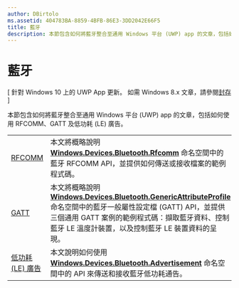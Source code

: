 ```yaml
---
author: DBirtolo
ms.assetid: 404783BA-8859-4BFB-86E3-3DD2042E66F5
title: 藍牙
description: 本節包含如何將藍牙整合至通用 Windows 平台 (UWP) app 的文章，包括如何使用 RFCOMM、GATT 及低功耗 (LE) 廣告。
---
```

# 藍牙

\[ 針對 Windows 10 上的 UWP App 更新。 如需 Windows 8.x 文章，請參閱[封存](http://go.microsoft.com/fwlink/p/?linkid=619132) \]

本節包含如何將藍牙整合至通用 Windows 平台 (UWP) app 的文章，包括如何使用 RFCOMM、GATT 及低功耗 (LE) 廣告。

|        |                  |
|--------|------------------|
| [RFCOMM](send-or-receive-files-with-rfcomm.md)   | 本文將概略說明 [**Windows.Devices.Bluetooth.Rfcomm**](https://msdn.microsoft.com/library/windows/apps/Dn263529) 命名空間中的藍牙 RFCOMM API，並提供如何傳送或接收檔案的範例程式碼。 |
| [GATT](gatt-scenarios.md) | 本文將概略說明 [**Windows.Devices.Bluetooth.GenericAttributeProfile**](https://msdn.microsoft.com/library/windows/apps/Dn297685) 命名空間中的藍牙一般屬性設定檔 (GATT) API，並提供三個通用 GATT 案例的範例程式碼：擷取藍牙資料、控制藍牙 LE 溫度計裝置，以及控制藍牙 LE 裝置資料的呈現。 |
| [低功耗 (LE) 廣告](ble-beacon.md) | 本文說明如何使用 [**Windows.Devices.Bluetooth.Advertisement**](https://msdn.microsoft.com/library/windows/apps/Dn894325) 命名空間中的 API 來傳送和接收藍牙低功耗通告。  | 

 



<!--HONumber=May16_HO2-->


